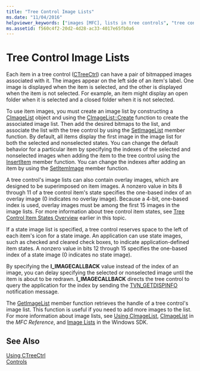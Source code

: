 ```yaml
---
title: "Tree Control Image Lists"
ms.date: "11/04/2016"
helpviewer_keywords: ["images [MFC], lists in tree controls", "tree controls [MFC], image lists", "CTreeCtrl class [MFC], image lists"]
ms.assetid: f560c4f2-20d2-4d28-ac33-4017e65fb0a6
---
```

# Tree Control Image Lists

Each item in a tree control ([CTreeCtrl](../mfc/reference/ctreectrl-class.md)) can have a pair of bitmapped images associated with it. The images appear on the left side of an item's label. One image is displayed when the item is selected, and the other is displayed when the item is not selected. For example, an item might display an open folder when it is selected and a closed folder when it is not selected.

To use item images, you must create an image list by constructing a [CImageList](../mfc/reference/cimagelist-class.md) object and using the [CImageList::Create](../mfc/reference/cimagelist-class.md#create) function to create the associated image list. Then add the desired bitmaps to the list, and associate the list with the tree control by using the [SetImageList](../mfc/reference/ctreectrl-class.md#setimagelist) member function. By default, all items display the first image in the image list for both the selected and nonselected states. You can change the default behavior for a particular item by specifying the indexes of the selected and nonselected images when adding the item to the tree control using the [InsertItem](../mfc/reference/ctreectrl-class.md#insertitem) member function. You can change the indexes after adding an item by using the [SetItemImage](../mfc/reference/ctreectrl-class.md#setitemimage) member function.

A tree control's image lists can also contain overlay images, which are designed to be superimposed on item images. A nonzero value in bits 8 through 11 of a tree control item's state specifies the one-based index of an overlay image (0 indicates no overlay image). Because a 4-bit, one-based index is used, overlay images must be among the first 15 images in the image lists. For more information about tree control item states, see [Tree Control Item States Overview](../mfc/tree-control-item-states-overview.md) earlier in this topic.

If a state image list is specified, a tree control reserves space to the left of each item's icon for a state image. An application can use state images, such as checked and cleared check boxes, to indicate application-defined item states. A nonzero value in bits 12 through 15 specifies the one-based index of a state image (0 indicates no state image).

By specifying the **I_IMAGECALLBACK** value instead of the index of an image, you can delay specifying the selected or nonselected image until the item is about to be redrawn. **I_IMAGECALLBACK** directs the tree control to query the application for the index by sending the [TVN_GETDISPINFO](/windows/desktop/Controls/tvn-getdispinfo) notification message.

The [GetImageList](../mfc/reference/ctreectrl-class.md#getimagelist) member function retrieves the handle of a tree control's image list. This function is useful if you need to add more images to the list. For more information about image lists, see [Using CImageList](../mfc/using-cimagelist.md), [CImageList](../mfc/reference/cimagelist-class.md) in the *MFC Reference*, and [Image Lists](/windows/desktop/controls/image-lists) in the Windows SDK.

## See Also

[Using CTreeCtrl](../mfc/using-ctreectrl.md)<br/>
[Controls](../mfc/controls-mfc.md)

